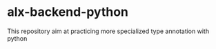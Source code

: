 # alx-backend-python

This repository aim at practicing more specialized type annotation with python
